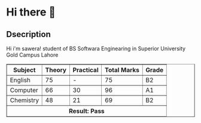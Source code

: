 # Hi there 👋
<h2>Dsecription</h2>

<p>Hi i'm sawera! student of BS Softwara Enginearing in Superior University Gold Campus Lahore</p>
<!DOCTYPE html>
<html lang="en">
<head>
  <meta charset="UTF-8">
  <meta name="viewport" content="width=device-width, initial-scale=1.0">
  <title>Document</title>
</head>  
<body>
  <table border="1">
    <thead>
      <tr>
        <th>Subject</th>
        <th>Theory</th>
        <th>Practical</th>
        <th>Total Marks</th>
        <th>Grade</th>
      </tr>
    </thead>
    <tbody>
      <tr>
        <td>English</td>
        <td>75</td>
        <td>-</td>
        <td>75</td>
        <td>B2</td>
      </tr>
      <tr>
        <td>Computer</td>
        <td>66</td>
        <td>30</td>
        <td>96</td>
        <td>A1</td>
      </tr>
      <tr>
        <td>Chemistry</td>
        <td>48</td>
        <td>21</td>
        <td>69</td>
        <td>B2</td>
      </tr>
    </tbody>
    <tfoot>
      <tr>
        <th colspan="5">Result: Pass</th>
      </tr>
    </tfoot>
  </table>
</body>
</html>
